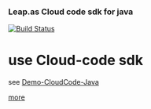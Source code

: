 
### Leap.as Cloud code sdk for java

[![Build Status](https://circleci.com/gh/LeapCloud/SDK-CloudCode-Java.svg?style=shield&circle-token=67793c816897b2aa0dc59dda6a4b4079939b3eb7)](https://circleci.com/gh/organizations/LeapCloud)

# use Cloud-code sdk

see [Demo-CloudCode-Java](https://github.com/LeapCloud/Demo-CloudCode-Java)

[more](https://github.com/LeapCloud/ML-Docs/blob/master/zh/Java/Guide/CloudCode.md) 
